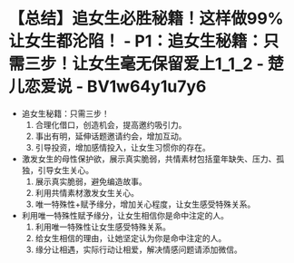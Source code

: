 # 【总结】追女生必胜秘籍！这样做99%让女生都沦陷！ - P1：追女生秘籍：只需三步！让女生毫无保留爱上1_1_2 - 楚儿恋爱说 - BV1w64y1u7y6

-   追女生秘籍：只需三步！
    1.  合理化借口，创造机会，提高邀约吸引力。
    2.  事出有明，延伸话题邀请约会，增加互动。
    3.  引导投资，增加感情投入，让女生习惯你的存在。
-   激发女生的母性保护欲，展示真实脆弱，共情素材包括童年缺失、压力、孤独，引导女生关心。
    1.  展示真实脆弱，避免编造故事。
    2.  利用共情素材激发女生关心。
    3.  唯一特殊性+赋予缘分，增加关心程度，让女生感受特殊关系。
-   利用唯一特殊性赋予缘分，让女生相信你是命中注定的人。
    1.  利用唯一特殊性让女生感受特殊关系。
    2.  给女生相信的理由，让她坚定认为你是命中注定的人。
    3.  缘分让相遇，实际行动让相爱，解决情感问题请添加微信。